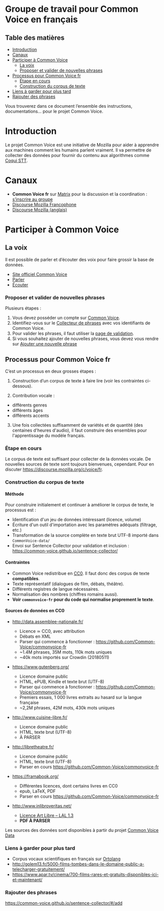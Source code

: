 # Groupe de travail pour Common Voice en français

## Table des matières

- [Introduction](#introduction)
- [Canaux](#canaux)
- [Participer à Common Voice](#Participer-à-Common-Voice)
  - [La voix](#la-voix)
  - [Proposer et valider de nouvelles phrases](#Proposer-et-valider-de-nouvelles-phrases)
- [Processus pour Common Voice fr](#Processus-pour-Common-Voice-fr)
  - [Étape en cours](#etape-en-cours)
  - [Construction du corpus de texte](#construction-du-corpus-de-texte)
- [Liens à garder pour plus tard](#Liens-à-garder-pour-plus-tard)
- [Rajouter des phrases](#Rajouter-des-phrases)

Vous trouverez dans ce document l’ensemble des instructions, documentations… pour le projet Common Voice.

# Introduction

Le projet Common Voice est une initiative de Mozilla pour aider à apprendre aux machines comment les humains parlent vraiment. Il va permettre de collecter des données pour fournir du contenu aux algorithmes comme [Coqui STT](https://github.com/Common-Voice/commonvoice-fr/wiki/STT).

# Canaux

- **Common Voice fr** sur [Matrix](https://github.com/mozfr/besogne/wiki/Matrix) pour la discussion et la coordination : [s’inscrire au groupe](https://chat.mozilla.org/#/room/#common-voice-fr:mozilla.org) 
- [Discourse Mozilla Francophone](https://discourse.mozilla.org/c/voice/fr)
- [Discourse Mozilla (anglais)](https://discourse.mozilla.org/c/voice)

# Participer à Common Voice

## La voix

Il est possible de parler et d’écouter des voix pour faire grossir la base de données.

- [Site officiel Common Voice](https://commonvoice.mozilla.org)
- [Parler](https://commonvoice.mozilla.org/fr/speak)
- [Écouter](https://commonvoice.mozilla.org/fr/listen)

### Proposer et valider de nouvelles phrases

Plusieurs étapes :

1. Vous devez posséder un compte sur [Common Voice](https://commonvoice.mozilla.org).
2. Identifiez-vous sur le [Collecteur de phrases](https://common-voice.github.io/sentence-collector/#/login) avec vos identifiants de Common Voice.
3. Pour valider les phrases, il faut utiliser la [page de validation](https://common-voice.github.io/sentence-collector/#/review/fr).
4. Si vous souhaitez ajouter de nouvelles phrases, vous devez vous rendre sur [Ajouter une nouvelle phrase](https://common-voice.github.io/sentence-collector/#/add)

## Processus pour Common Voice fr

C’est un processus en deux grosses étapes :

1. Construction d’un corpus de texte à faire lire (voir les contraintes ci-dessous).

2. Contribution vocale :

  - différents genres
  - différents âges
  - différents accents

3. Une fois collectées suffisamment de variétés et de quantité (des centaines d'heures d'audio), il faut construire des ensembles pour l'apprentissage du modèle français.

### Étape en cours

Le corpus de texte est suffisant pour collecter de la données vocale. De nouvelles sources de texte sont toujours bienvenues, cependant. Pour en discuter <https://discourse.mozilla.org/c/voice/fr>.

### Construction du corpus de texte

#### Méthode

Pour construire initialement et continuer à améliorer le corpus de texte, le processus est :
 - Identification d'un jeu de données intéressant (licence, volume)
 - Écriture d'un outil d'importation avec les paramètres adéquats (filtrage, etc.)
 - Transformation de la source complète en texte brut UTF-8 importé dans `CommonVoice-data/`
 - Envoi sur Sentence Collector pour validation et inclusion : https://common-voice.github.io/sentence-collector/

#### Contraintes

- Common Voice redistribue en [CC0](https://creativecommons.org/publicdomain/zero/1.0/deed.fr "Creative Commons – CC0 1.0 universel"). Il faut donc des corpus de texte **compatibles**.
- Texte représentatif (dialogues de film, débats, théâtre).
- Différents registres de langue nécessaires.
- Normalisation des nombres (chiffres romains aussi).
- **Voir `commonvoice-fr` pour du code qui normalise proprement le texte**.

#### Sources de données en CC0

- <http://data.assemblee-nationale.fr/>

  - Licence ≃ CC0, avec attribution
  - Débats en XML
  - Parser qui commence à fonctionner : <https://github.com/Common-Voice/commonvoice-fr>
  - ~1.4M phrases, 35M mots, 110k mots uniques
  - ~40k mots importés sur Crowdin (20180511)

- <https://www.gutenberg.org/>

  - Licence domaine public
  - HTML, ePUB, Kindle et texte brut (UTF-8)
  - Parser qui commence à fonctionner : <https://github.com/Common-Voice/commonvoice-fr>
  - Premiers essais, 1 000 livres extraits au hasard sur la langue française
  - ~2,2M phrases, 42M mots, 430k mots uniques

- <http://www.cuisine-libre.fr/>

  - Licence domaine public
  - HTML, texte brut (UTF-8)
  - À PARSER

- <http://libretheatre.fr/>

  - Licence domaine public
  - HTML, texte brut (UTF-8)
  - Parser en cours <https://github.com/Common-Voice/commonvoice-fr>

- <https://framabook.org/>

  - Différentes licences, dont certains livres en CC0
  - epub, LaTeX, PDF
  - Parser en cours <https://github.com/Common-Voice/commonvoice-fr>

- <http://www.inlibroveritas.net/>

  - [Licence Art Libre – LAL 1.3](http://artlibre.org/licence/lal)
  - **PDF À PARSER**

Les sources des données sont disponibles à partir du projet [Common Voice Data](https://github.com/Common-Voice/commonvoice-fr/tree/master/CommonVoice-Data)

### Liens à garder pour plus tard

- Corpus vocaux scientifiques en français sur [Ortolang](https://www.ortolang.fr/market/corpora?filters=%7B%22corporaType.id%22:%5B%22speech_corpora%22%5D%7D&viewMode=tile&orderProp=rank&orderDir=desc)
- <http://golem13.fr/5000-films-tombes-dans-le-domaine-public-a-telecharger-gratuitement/>
- <https://www.apar.tv/cinema/700-films-rares-et-gratuits-disponibles-ici-et-maintenant/>

### Rajouter des phrases

<https://common-voice.github.io/sentence-collector/#/add>
